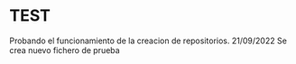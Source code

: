 # TEST
Probando el funcionamiento de la creacion de repositorios.
21/09/2022
Se crea nuevo fichero de prueba